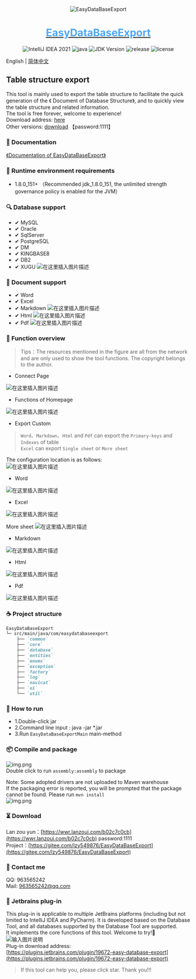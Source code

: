 <div align="center">
   <img alt="EasyDataBaseExport" src="https://github.com/Zhuoyuan1/MySQLToWordOrExcel/blob/main/image/logo.png">
   <a href="https://www.likethewind.top">
      <h1 align="center" style="color:#4da7fd">
         <b>EasyDataBaseExport</b>
      </h1>
   </a>
</div>

<p align="center">
    <img alt="IntelliJ IDEA 2021" src="https://img.shields.io/badge/IntelliJ IDEA-2021-blue.svg">
    <img alt="java" src="https://img.shields.io/badge/language-java-brightgreen.svg">
    <img src="https://img.shields.io/badge/JDK-1.8.0_151+-yellow.svg" alt="JDK Version">
    <img alt="release" src="https://img.shields.io/badge/release-0.1.3-green">
    <img alt="license" src="https://img.shields.io/badge/license-MIT-blue.svg">
</p> 

English | [简体中文](https://github.com/Zhuoyuan1/MySQLToWordOrExcel/blob/main/README_zh.MD)

## Table structure export
This tool is mainly used to export the table structure to facilitate the quick generation of the 《 Document of Database Structure》, and to quickly view the table structure and related information.  
The tool is free forever, welcome to experience!  
Download address: [here](https://www.likethewind.top/)  
Other versions: [download](https://wwr.lanzoui.com/b02c7c0cb) 【password:1111】

### 📖 Documentation   
[《Documentation of EasyDataBaseExport》](https://www.likethewind.top/)

### 💬  Runtime environment requirements

* 1.8.0_151+ （Recommended jdk_1.8.0_151, the unlimited strength governance policy is enabled for the JVM）

### 🔍 Database support

- &#10004; MySQL
- &#10004; Oracle
- &#10004; SqlServer
- &#10004; PostgreSQL
- &#10004; DM
- &#10004; KINGBASE8
- &#10004; DB2
- &#10004; XUGU ![在这里插入图片描述](https://github.com/Zhuoyuan1/MySQLToWordOrExcel/blob/main/image/new2.gif)

### 📑 Document support

- &#10004; Word
- &#10004; Excel
- &#10004; Markdown ![在这里插入图片描述](https://github.com/Zhuoyuan1/MySQLToWordOrExcel/blob/main/image/new2.gif)
- &#10004; Html ![在这里插入图片描述](https://github.com/Zhuoyuan1/MySQLToWordOrExcel/blob/main/image/new2.gif)
- &#10004; Pdf ![在这里插入图片描述](https://github.com/Zhuoyuan1/MySQLToWordOrExcel/blob/main/image/new2.gif)

### 👀 Function overview

> Tips：The resources mentioned in the figure are all from the network and are only used to show the tool functions. The copyright belongs to the author.  

+ Connect Page

![在这里插入图片描述](https://github.com/Zhuoyuan1/MySQLToWordOrExcel/blob/main/image/login.jpg)

+ Functions of Homepage

![在这里插入图片描述](https://github.com/Zhuoyuan1/MySQLToWordOrExcel/blob/main/image/home.jpg)

+ Export Custom

> `Word`、`Markdown`、`Html` and `Pdf` can export the `Primary-keys` and `Indexes` of table  
> `Excel` can export `Single sheet` or `More sheet`


The configuration location is as follows:    
![在这里插入图片描述](https://img-blog.csdnimg.cn/8f7ecf0270fc46d69fad54fc4c3a9956.gif)

+ Word

![在这里插入图片描述](https://github.com/Zhuoyuan1/MySQLToWordOrExcel/blob/main/image/Word.png)

+ Excel

![在这里插入图片描述](https://github.com/Zhuoyuan1/MySQLToWordOrExcel/blob/main/image/Excel.png)

More sheet
![在这里插入图片描述](https://github.com/Zhuoyuan1/MySQLToWordOrExcel/blob/main/image/Excel_sheet.png)

+ Markdown

![在这里插入图片描述](https://github.com/Zhuoyuan1/MySQLToWordOrExcel/blob/main/image/Markdown.png)

+ Html

![在这里插入图片描述](https://github.com/Zhuoyuan1/MySQLToWordOrExcel/blob/main/image/Html.png)

+ Pdf

![在这里插入图片描述](https://github.com/Zhuoyuan1/MySQLToWordOrExcel/blob/main/image/Pdf.png)


### ☕ Project structure

```md
EasyDataBaseExport
└─ src/main/java/com/easydatabaseexport
    ├── `common`   
    ├── `core`  
    ├── `database`  
    ├── `entities` 
    ├── `enums`  
    ├── `exception`
    ├── `factory`
    ├── `log`   
    ├── `navicat`
    ├── `ui` 
    └── `util`
```

### 🏃 How to run

* 1.Double-click jar
* 2.Command line input : java -jar *.jar
* 3.Run `EasyDataBaseExportMain` main-method

### 📦 Compile and package

![img.png](https://github.com/Zhuoyuan1/MySQLToWordOrExcel/blob/main/image/maven.png)  
Double click to run `assembly:assembly` to package

Note: Some adopted drivers are not uploaded to Maven warehouse  
If the packaging error is reported, you will be prompted that the package cannot be found. Please run `mvn install`  
![img.png](https://github.com/Zhuoyuan1/MySQLToWordOrExcel/blob/main/image/install.png)

### ⏳ Download

Lan zou yun：[https://wwr.lanzoui.com/b02c7c0cb](https://wwr.lanzoui.com/b02c7c0cb) password:1111  
Project：[https://gitee.com/lzy549876/EasyDataBaseExport](https://gitee.com/lzy549876/EasyDataBaseExport)

### 📧 Contact me

QQ: 963565242       
Mail: 963565242@qq.com

### 📌 Jetbrains plug-in

This plug-in is applicable to multiple JetBrains platforms (including but not limited to IntelliJ IDEA and PyCharm). It is developed based on the Database Tool, and all databases supported by the Database Tool are supported.  
It implements the core functions of this tool. Welcome to try!💖
![输入图片说明](https://github.com/Zhuoyuan1/MySQLToWordOrExcel/blob/main/image/image.png)  
Plug-in download address:      
[https://plugins.jetbrains.com/plugin/19672-easy-database-export](https://plugins.jetbrains.com/plugin/19672-easy-database-export)
> If this tool can help you, please click star. Thank you!!!